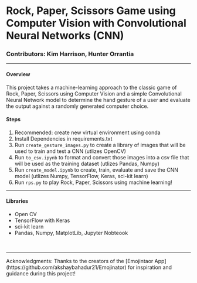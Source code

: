# Rock, Paper, Scissors Game using Computer Vision with Convolutional Neural Networks (CNN)

### Contributors: Kim Harrison, Hunter Orrantia

<hr>

#### Overview
This project takes a machine-learning approach to the classic game of Rock, Paper, Scissors using Computer Vision and a simple Convolutional Neural Network model to determine the hand gesture of a user and evaluate the output against a randomly generated computer choice.

#### Steps

1.	Recommended: create new virtual environment using conda
2. Install Dependencies in requirements.txt
2.	Run `create_gesture_images.py` to create a library of images that will be used to train and test a CNN (utlizes OpenCV)
3. Run `to_csv.ipynb` to format and convert those images into a csv file that will be used as the training dataset (utlizes Pandas, Numpy)
4. Run `create_model.ipynb` to create, train, evaluate and save the CNN model (utlizes Numpy, TensorFlow, Keras, sci-kit learn)
5. Run `rps.py` to play Rock, Paper, Scissors using machine learning!

<hr>

#### Libraries
* Open CV
* TensorFlow with Keras
* sci-kit learn
* Pandas, Numpy, MatplotLib, Jupyter Nobteook

<br>
<hr>
Acknowledgments: Thanks to the creators of the  [Emojintaor App] (https://github.com/akshaybahadur21/Emojinator) for inspiration and guidance during this project!